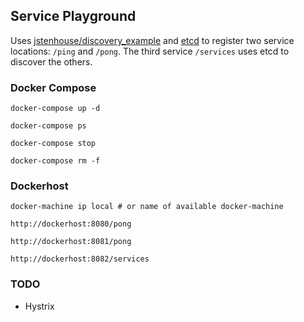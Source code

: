 ## Service Playground

Uses [jstenhouse/discovery_example](https://github.com/jstenhouse/discovery_example) and [etcd](https://github.com/coreos/etcd) to register two service locations: `/ping` and `/pong`. The third service `/services` uses etcd to discover the others.

### Docker Compose

```
docker-compose up -d

docker-compose ps

docker-compose stop

docker-compose rm -f
```

### Dockerhost

```
docker-machine ip local # or name of available docker-machine 
```

```
http://dockerhost:8080/pong
```

```
http://dockerhost:8081/pong
```

```
http://dockerhost:8082/services
```

### TODO

- Hystrix
